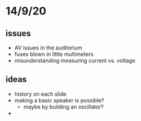 # 14/9/20

## issues
- AV issues in the auditorium
- fuses blown in little multimeters
- misunderstanding measuring current vs. voltage

## ideas
- history on each slide
- making a basic speaker is possible?
	- maybe by building an oscillator?
-
